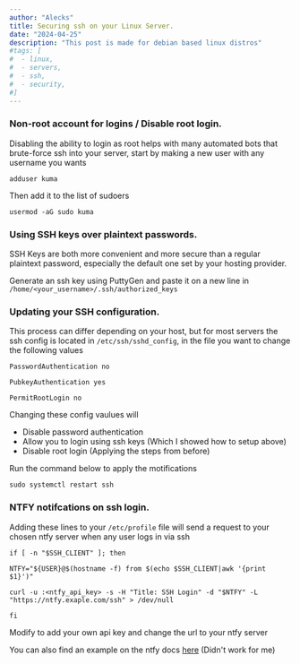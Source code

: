 ```yaml
---
author: "Alecks"
title: Securing ssh on your Linux Server.
date: "2024-04-25"
description: "This post is made for debian based linux distros"
#tags: [
#  - linux,
#  - servers,
#  - ssh,
#  - security,
#]
---
```


### Non-root account for logins / Disable root login.
Disabling the ability to login as root helps with many automated bots that brute-force ssh into your server, start by making a new user with any username you wants

```
adduser kuma
```

Then add it to the list of sudoers

```
usermod -aG sudo kuma
```


### Using SSH keys over plaintext passwords.
SSH Keys are both more convenient and more secure than a regular plaintext password, especially the default one set by your hosting provider. 

Generate an ssh key using PuttyGen and paste it on a new line in `/home/<your_username>/.ssh/authorized_keys`


### Updating your SSH configuration.
This process can differ depending on your host, but for most servers the ssh config is located in `/etc/ssh/sshd_config`, in the file you want to change the following values

```
PasswordAuthentication no
```

```
PubkeyAuthentication yes
```

```
PermitRootLogin no
```

Changing these config vaulues will
- Disable password authentication
- Allow you to login using ssh keys (Which I showed how to setup above) 
- Disable root login (Applying the steps from before)

Run the command below to apply the motifications

```
sudo systemctl restart ssh
```


### NTFY notifcations on ssh login.
Adding these lines to your `/etc/profile` file will send a request to your chosen ntfy server when any user logs in via ssh

```
if [ -n "$SSH_CLIENT" ]; then

NTFY="${USER}@$(hostname -f) from $(echo $SSH_CLIENT|awk '{print $1}')"

curl -u :<ntfy_api_key> -s -H "Title: SSH Login" -d "$NTFY" -L  "https://ntfy.exaple.com/ssh" > /dev/null

fi
```
Modify to add your own api key and change the url to your ntfy server


You can also find an example on the ntfy docs [here](https://docs.ntfy.sh/examples/#ssh-login-alerts) (Didn't work for me)
